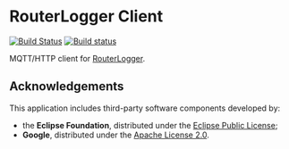 RouterLogger Client
===================

[![Build Status](https://travis-ci.org/Albertus82/RouterLogger-Client.svg?branch=master)](https://travis-ci.org/Albertus82/RouterLogger-Client)
[![Build status](https://ci.appveyor.com/api/projects/status/github/Albertus82/RouterLogger-Client?branch=master&svg=true)](https://ci.appveyor.com/project/Albertus82/RouterLogger-Client)

MQTT/HTTP client for [RouterLogger](https://github.com/Albertus82/RouterLogger).

## Acknowledgements

This application includes third-party software components developed by:
* the **Eclipse Foundation**, distributed under the [Eclipse Public License](https://eclipse.org/org/documents/epl-v10.php);
* **Google**, distributed under the [Apache License 2.0](https://www.apache.org/licenses/LICENSE-2.0).
